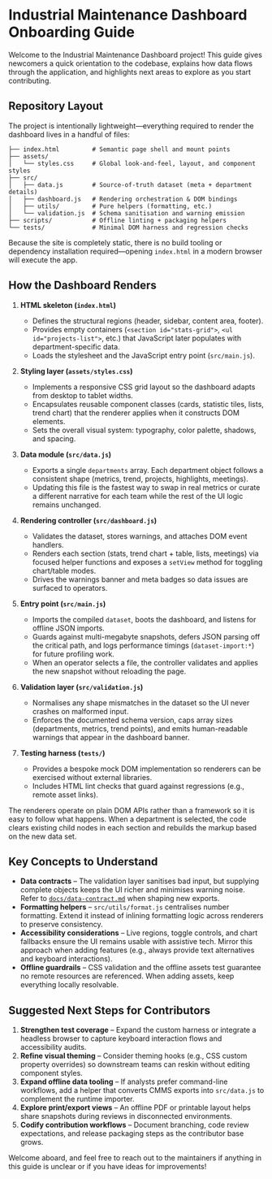 # Industrial Maintenance Dashboard Onboarding Guide

Welcome to the Industrial Maintenance Dashboard project! This guide gives newcomers a
quick orientation to the codebase, explains how data flows through the application,
and highlights next areas to explore as you start contributing.

## Repository Layout

The project is intentionally lightweight—everything required to render the dashboard
lives in a handful of files:

```
├── index.html         # Semantic page shell and mount points
├── assets/
│   └── styles.css     # Global look-and-feel, layout, and component styles
├── src/
│   ├── data.js        # Source-of-truth dataset (meta + department details)
│   ├── dashboard.js   # Rendering orchestration & DOM bindings
│   ├── utils/         # Pure helpers (formatting, etc.)
│   └── validation.js  # Schema sanitisation and warning emission
├── scripts/           # Offline linting + packaging helpers
└── tests/             # Minimal DOM harness and regression checks
```

Because the site is completely static, there is no build tooling or dependency
installation required—opening `index.html` in a modern browser will execute the app.

## How the Dashboard Renders

1. **HTML skeleton (`index.html`)**
   * Defines the structural regions (header, sidebar, content area, footer).
   * Provides empty containers (`<section id="stats-grid">`, `<ul id="projects-list">`,
     etc.) that JavaScript later populates with department-specific data.
   * Loads the stylesheet and the JavaScript entry point (`src/main.js`).

2. **Styling layer (`assets/styles.css`)**
   * Implements a responsive CSS grid layout so the dashboard adapts from desktop to
     tablet widths.
   * Encapsulates reusable component classes (cards, statistic tiles, lists, trend chart)
     that the renderer applies when it constructs DOM elements.
   * Sets the overall visual system: typography, color palette, shadows, and spacing.

3. **Data module (`src/data.js`)**
   * Exports a single `departments` array. Each department object follows a consistent
     shape (metrics, trend, projects, highlights, meetings).
   * Updating this file is the fastest way to swap in real metrics or curate a different
     narrative for each team while the rest of the UI logic remains unchanged.

4. **Rendering controller (`src/dashboard.js`)**
   * Validates the dataset, stores warnings, and attaches DOM event handlers.
   * Renders each section (stats, trend chart + table, lists, meetings) via focused helper
     functions and exposes a `setView` method for toggling chart/table modes.
   * Drives the warnings banner and meta badges so data issues are surfaced to operators.

5. **Entry point (`src/main.js`)**
   * Imports the compiled `dataset`, boots the dashboard, and listens for offline JSON imports.
   * Guards against multi-megabyte snapshots, defers JSON parsing off the critical path, and logs
     performance timings (`dataset-import:*`) for future profiling work.
   * When an operator selects a file, the controller validates and applies the new snapshot
     without reloading the page.

6. **Validation layer (`src/validation.js`)**
   * Normalises any shape mismatches in the dataset so the UI never crashes on malformed
     input.
   * Enforces the documented schema version, caps array sizes (departments, metrics, trend points),
     and emits human-readable warnings that appear in the dashboard banner.

7. **Testing harness (`tests/`)**
   * Provides a bespoke mock DOM implementation so renderers can be exercised without
     external libraries.
   * Includes HTML lint checks that guard against regressions (e.g., remote asset links).

The renderers operate on plain DOM APIs rather than a framework so it is easy to follow
what happens. When a department is selected, the code clears existing child nodes in each
section and rebuilds the markup based on the new data set.

## Key Concepts to Understand

* **Data contracts** – The validation layer sanitises bad input, but supplying complete
  objects keeps the UI richer and minimises warning noise. Refer to
  [`docs/data-contract.md`](./data-contract.md) when shaping new exports.
* **Formatting helpers** – `src/utils/format.js` centralises number formatting. Extend it
  instead of inlining formatting logic across renderers to preserve consistency.
* **Accessibility considerations** – Live regions, toggle controls, and chart fallbacks
  ensure the UI remains usable with assistive tech. Mirror this approach when adding
  features (e.g., always provide text alternatives and keyboard interactions).
* **Offline guardrails** – CSS validation and the offline assets test guarantee no remote
  resources are referenced. When adding assets, keep everything locally resolvable.

## Suggested Next Steps for Contributors

1. **Strengthen test coverage** – Expand the custom harness or integrate a headless
   browser to capture keyboard interaction flows and accessibility audits.
2. **Refine visual theming** – Consider theming hooks (e.g., CSS custom property overrides)
   so downstream teams can reskin without editing component styles.
3. **Expand offline data tooling** – If analysts prefer command-line workflows, add a helper
   that converts CMMS exports into `src/data.js` to complement the runtime importer.
4. **Explore print/export views** – An offline PDF or printable layout helps share
   snapshots during reviews in disconnected environments.
5. **Codify contribution workflows** – Document branching, code review expectations, and
   release packaging steps as the contributor base grows.

Welcome aboard, and feel free to reach out to the maintainers if anything in this guide is
unclear or if you have ideas for improvements!

